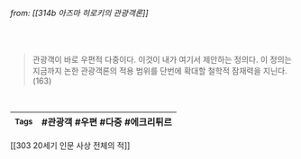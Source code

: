 
###### from: [[314b 아즈마 히로키의 관광객론]]

<br/>

>관광객이 바로 우편적 다중이다. 이것이 내가 여기서 제안하는 정의다. 이 정의는 지금까지 논한 관광객론의 적용 범위를 단번에 확대할 철학적 잠재력을 지닌다. (163) 
 

<br/>

| <small> Tags </small> | #관광객 #우편 #다중 #에크리튀르  |
| --- | --- |

[[303 20세기 인문 사상 전체의 적]]